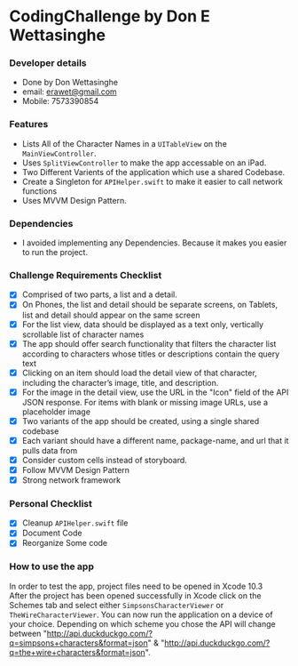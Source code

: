 # CodingChallenge by Don E Wettasinghe
### Developer details
- Done by Don Wettasinghe
- email: erawet@gmail.com
- Mobile: 7573390854
### Features

- Lists All of the Character Names in a `UITableView` on the `MainViewController`.
- Uses `SplitViewController` to make the app accessable on an iPad.
- Two Different Varients of the application which use a shared Codebase.
- Create a Singleton for `APIHelper.swift` to make it easier to call network functions 
- Uses MVVM Design Pattern.

### Dependencies

-  I avoided implementing any Dependencies. Because it makes you easier to run the project.  

### Challenge Requirements Checklist

- [x] Comprised of two parts, a list and a detail.
- [x] On Phones, the list and detail should be separate screens, on Tablets, list and detail should appear on the same screen
- [x] For the list view, data should be displayed as a text only, vertically scrollable list of character names
- [x] The app should offer search functionality that filters the character list according to characters whose titles or descriptions contain the query text
- [x] Clicking on an item should load the detail view of that character, including the character’s image, title, and description.
- [x] For the image in the detail view, use the URL in the "Icon" field of the API JSON response. For items with blank or missing image URLs, use a placeholder image
- [x] Two variants of the app should be created, using a single shared codebase
- [x] Each variant should have a different name, package-name, and url that it pulls data from
- [x] Consider custom cells instead of storyboard.
- [x] Follow MVVM Design Pattern
- [x] Strong network framework

### Personal Checklist

- [x] Cleanup `APIHelper.swift` file
- [x] Document Code
- [x] Reorganize Some code

### How to use the app

In order to test the app, project files need to be opened in Xcode 10.3<br/>
After the project has been opened successfully in Xcode click on the Schemes tab and select either `SimpsonsCharacterViewer` or `TheWireCharacterViewer`. 
You can now run the application on a device of your choice. Depending on which scheme you chose the API will change between "http://api.duckduckgo.com/?q=simpsons+characters&format=json" & "http://api.duckduckgo.com/?q=the+wire+characters&format=json". 

